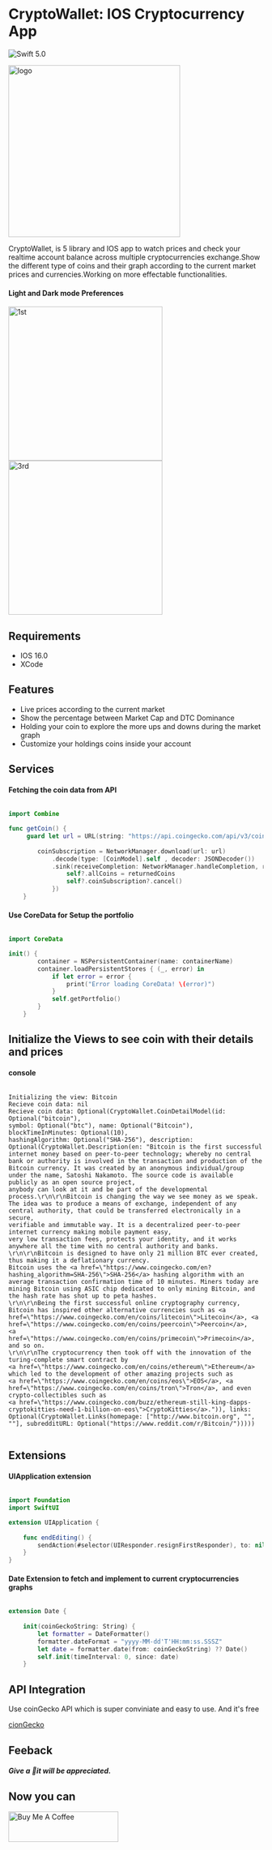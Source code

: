 <h1>CryptoWallet: IOS Cryptocurrency App</h1>

![Swift 5.0](https://img.shields.io/badge/Swift-5.0-brightgreen.svg)

<img align="center" width="339" alt="logo" src="https://github.com/Saqibadnan0011/techLord.github.io/assets/79377722/eb0a24c3-a929-47ad-8d5d-7e9ba99ebca2">
 
<p>CryptoWallet, is 5 library and IOS app to watch prices and check your realtime account balance across multiple cryptocurrencies exchange.Show the different type of coins and their graph according to the current market prices and currencies.Working on more effectable functionalities.</p>


<h4>Light and Dark mode Preferences</h4>

<img width="304" alt="1st" src="https://github.com/Saqibadnan0011/techLord.github.io/assets/79377722/44959c5e-6ce6-4a4d-b78a-e484b6d764b8">
<img width="304" alt="3rd" src="https://github.com/Saqibadnan0011/techLord.github.io/assets/79377722/7e8e2c50-a38b-4a3a-8aeb-8a604451f869">

<h2>Requirements</h2>
<p>
 <ul>
  <li>IOS 16.0</li>
  <li>XCode</li>
 </ul>
</p>

<h2>Features</h2>
<p>
 <ul>
  <li>Live prices according to the current market</li>
  <li>Show the percentage between Market Cap and DTC Dominance</li>
  <li>Holding your coin to explore the more ups and downs during the market graph</li>
  <li>Customize your holdings coins inside your account</li>
 </ul>
</p>

<h2>Services</h2>

<h4>Fetching the coin data from API</h4>

```swift

import Combine

func getCoin() {
     guard let url = URL(string: "https://api.coingecko.com/api/v3/coins/markets?       vs_currency=usd&order=market_cap_desc&per_page=250&page=1&sparkline=true&price_change_percentage=24h") else { return }
        
        coinSubscription = NetworkManager.download(url: url)
            .decode(type: [CoinModel].self , decoder: JSONDecoder())
            .sink(receiveCompletion: NetworkManager.handleCompletion, receiveValue: { [weak self] (returnedCoins) in
                self?.allCoins = returnedCoins
                self?.coinSubscription?.cancel()
            })
    }

```

<h4>Use CoreData for Setup the portfolio</h4>

```swift

import CoreData

init() {
        container = NSPersistentContainer(name: containerName)
        container.loadPersistentStores { (_, error) in
            if let error = error {
                print("Error loading CoreData! \(error)")
            }
            self.getPortfolio()
        }
    }

```

<h2>Initialize the Views to see coin with their details and prices</h2>
<h4>console</h4>

```

Initializing the view: Bitcoin
Recieve coin data: nil
Recieve coin data: Optional(CryptoWallet.CoinDetailModel(id: Optional("bitcoin"),
symbol: Optional("btc"), name: Optional("Bitcoin"), blockTimeInMinutes: Optional(10),
hashingAlgorithm: Optional("SHA-256"), description: Optional(CryptoWallet.Description(en: "Bitcoin is the first successful internet money based on peer-to-peer technology; whereby no central bank or authority is involved in the transaction and production of the Bitcoin currency. It was created by an anonymous individual/group under the name, Satoshi Nakamoto. The source code is available publicly as an open source project,
anybody can look at it and be part of the developmental process.\r\n\r\nBitcoin is changing the way we see money as we speak.
The idea was to produce a means of exchange, independent of any central authority, that could be transferred electronically in a secure,
verifiable and immutable way. It is a decentralized peer-to-peer internet currency making mobile payment easy,
very low transaction fees, protects your identity, and it works anywhere all the time with no central authority and banks.
\r\n\r\nBitcoin is designed to have only 21 million BTC ever created, thus making it a deflationary currency.
Bitcoin uses the <a href=\"https://www.coingecko.com/en?hashing_algorithm=SHA-256\">SHA-256</a> hashing algorithm with an average transaction confirmation time of 10 minutes. Miners today are mining Bitcoin using ASIC chip dedicated to only mining Bitcoin, and the hash rate has shot up to peta hashes.
\r\n\r\nBeing the first successful online cryptography currency, Bitcoin has inspired other alternative currencies such as <a href=\"https://www.coingecko.com/en/coins/litecoin\">Litecoin</a>, <a href=\"https://www.coingecko.com/en/coins/peercoin\">Peercoin</a>,
<a href=\"https://www.coingecko.com/en/coins/primecoin\">Primecoin</a>, and so on.
\r\n\r\nThe cryptocurrency then took off with the innovation of the turing-complete smart contract by
<a href=\"https://www.coingecko.com/en/coins/ethereum\">Ethereum</a> which led to the development of other amazing projects such as
<a href=\"https://www.coingecko.com/en/coins/eos\">EOS</a>, <a href=\"https://www.coingecko.com/en/coins/tron\">Tron</a>, and even crypto-collectibles such as
<a href=\"https://www.coingecko.com/buzz/ethereum-still-king-dapps-cryptokitties-need-1-billion-on-eos\">CryptoKitties</a>.")), links: Optional(CryptoWallet.Links(homepage: ["http://www.bitcoin.org", "", ""], subredditURL: Optional("https://www.reddit.com/r/Bitcoin/")))))


```

<h2>Extensions</h2>
<h4>UIApplication extension</h4>

```swift

import Foundation
import SwiftUI

extension UIApplication {
    
    func endEditing() {
        sendAction(#selector(UIResponder.resignFirstResponder), to: nil, from: nil, for: nil)
    }
}

```

<h4>Date Extension to fetch and implement to current cryptocurrencies graphs</h4>

```swift

extension Date {
    
    init(coinGeckoString: String) {
        let formatter = DateFormatter()
        formatter.dateFormat = "yyyy-MM-dd'T'HH:mm:ss.SSSZ"
        let date = formatter.date(from: coinGeckoString) ?? Date()
        self.init(timeInterval: 0, since: date)
    }

```

<h2>API Integration</h2>
<p>Use coinGecko API which is super conviniate and easy to use. And it's free</p>

[cionGecko](https://api.coingecko.com/api/v3/coins/markets?vs_currency=usd&order=market_cap_desc&per_page=250&page=1&sparkline=true&price_change_percentage=24h)


<h2>Feeback</h2>
<h5>Give a 🌟it will be appreciated.</h5>

<h2>Now you can</h2>
<a href="https://www.buymeacoffee.com/saqibadnan3" target="_blank"><img src="https://cdn.buymeacoffee.com/buttons/v2/default-yellow.png" alt="Buy Me A Coffee" style="height: 60px !important;width: 217px !important;" ></a>


 
